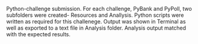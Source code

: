 Python-challenge submission.
For each challenge, PyBank and PyPoll, two subfolders were created- Resources and Anallysis.
Python scripts were written as required for this challenege.
Output was shown in Terminal as well as exported to a text file in Analysis folder.
Analysis output matched with the expected results.
